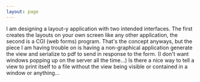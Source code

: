 ```yaml
---
layout: page
---
```


I am designing a layout-y application with two intended interfaces.  The first creates the layouts on your own screen like any other application, the second is a CGI (web forms) program.  That's the concept anyways, but the piece I am having trouble on is having a non-graphical application generate the view and serialize to pdf to send in response to the form.  (I don't want windows popping up on the server all the time...)  Is there a nice way to tell a view to print itself to a file without the view being visible or contained in a window or anything...